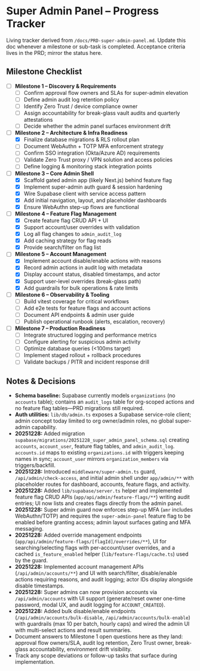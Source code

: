 # Super Admin Panel – Progress Tracker

Living tracker derived from `/docs/PRD-super-admin-panel.md`. Update this doc whenever a milestone or sub-task is completed. Acceptance criteria lives in the PRD; mirror the status here.

## Milestone Checklist

- [ ] **Milestone 1 – Discovery & Requirements**
  - [ ] Confirm approval flow owners and SLAs for super-admin elevation
  - [ ] Define admin audit log retention policy
  - [ ] Identify Zero Trust / device compliance owner
  - [ ] Assign accountability for break-glass vault audits and quarterly attestations
  - [ ] Decide whether the admin panel surfaces environment drift
- [ ] **Milestone 2 – Architecture & Infra Readiness**
  - [x] Finalize database migrations & RLS rollout plan
  - [ ] Document WebAuthn + TOTP MFA enforcement strategy
  - [ ] Confirm SSO integration (Okta/Azure AD) requirements
  - [ ] Validate Zero Trust proxy / VPN solution and access policies
  - [ ] Define logging & monitoring stack integration points
- [ ] **Milestone 3 – Core Admin Shell**
  - [x] Scaffold gated admin app (likely Next.js) behind feature flag
  - [x] Implement super-admin auth guard & session hardening
  - [x] Wire Supabase client with service access pattern
  - [x] Add initial navigation, layout, and placeholder dashboards
  - [x] Ensure WebAuthn step-up flows are functional
- [ ] **Milestone 4 – Feature Flag Management**
  - [x] Create feature flag CRUD API + UI
  - [x] Support account/user overrides with validation
  - [x] Log all flag changes to `admin_audit_log`
  - [x] Add caching strategy for flag reads
  - [x] Provide search/filter on flag list
- [ ] **Milestone 5 – Account Management**
  - [x] Implement account disable/enable actions with reasons
  - [x] Record admin actions in audit log with metadata
  - [x] Display account status, disabled timestamps, and actor
  - [x] Support user-level overrides (break-glass path)
  - [x] Add guardrails for bulk operations & rate limits
- [ ] **Milestone 6 – Observability & Tooling**
  - [ ] Build vitest coverage for critical workflows
  - [ ] Add e2e tests for feature flags and account actions
  - [ ] Document API endpoints & admin user guide
  - [ ] Publish operational runbook (alerts, escalation, recovery)
- [ ] **Milestone 7 – Production Readiness**
  - [ ] Integrate structured logging and performance metrics
  - [ ] Configure alerting for suspicious admin activity
  - [ ] Optimize database queries (<100ms target)
  - [ ] Implement staged rollout + rollback procedures
  - [ ] Validate backups / PITR and incident response drill

## Notes & Decisions

- **Schema baseline:** Supabase currently models `organizations` (no `accounts` table); contains an `audit_logs` table for org-scoped actions and no feature flag tables—PRD migrations still required.
- **Auth utilities:** `lib/db/admin.ts` exposes a Supabase service-role client; admin concept today limited to org owner/admin roles, no global super-admin capability.
- **20251228:** Added migration `supabase/migrations/20251228_super_admin_panel_schema.sql` creating `accounts`, `account_user`, feature flag tables, and `admin_audit_log`. `accounts.id` maps to existing `organizations.id` with triggers keeping names in sync; `account_user` mirrors `organization_members` via triggers/backfill.
- **20251228:** Introduced `middleware/super-admin.ts` guard, `/api/admin/check-access`, and initial admin shell under `app/admin/**` with placeholder routes for dashboard, accounts, feature flags, and activity.
- **20251228:** Added `lib/supabase/server.ts` helper and implemented feature flag CRUD APIs (`app/api/admin/feature-flags/**`) writing audit entries; UI now lists and creates flags directly from the admin panel.
- **20251228:** Super admin guard now enforces step-up MFA (`amr` includes WebAuthn/TOTP) and requires the `super-admin-panel` feature flag to be enabled before granting access; admin layout surfaces gating and MFA messaging.
- **20251228:** Added override management endpoints (`app/api/admin/feature-flags/[flagId]/overrides/**`), UI for searching/selecting flags with per-account/user overrides, and a cached `is_feature_enabled` helper (`lib/feature-flags/cache.ts`) used by the guard.
- **20251228:** Implemented account management APIs (`/api/admin/accounts/**`) and UI with search/filter, disable/enable actions requiring reasons, and audit logging; actor IDs display alongside disable timestamps.
- **20251228:** Super admins can now provision accounts via `/api/admin/accounts` with UI support (generate/reset owner one-time password, modal UX, and audit logging for `ACCOUNT_CREATED`).
- **20251228:** Added bulk disable/enable endpoints (`/api/admin/accounts/bulk-disable`, `/api/admin/accounts/bulk-enable`) with guardrails (max 10 per batch, hourly caps) and wired the admin UI with multi-select actions and result summaries.
- Document answers to Milestone 1 open questions here as they land: approval flow owners/SLA, audit log retention, Zero Trust owner, break-glass accountability, environment drift visibility.
- Track any scope deviations or follow-up tasks that surface during implementation.
